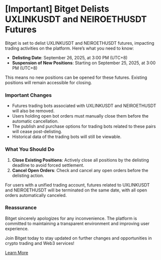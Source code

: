 # [Important] Bitget Delists UXLINKUSDT and NEIROETHUSDT Futures

Bitget is set to delist UXLINKUSDT and NEIROETHUSDT futures, impacting trading activities on the platform. Here’s what you need to know:

- **Delisting Date**: September 26, 2025, at 3:00 PM (UTC+8)
- **Suspension of New Positions**: Starting on September 25, 2025, at 3:00 PM (UTC+8)

This means no new positions can be opened for these futures. Existing positions will remain accessible for closing.

### Important Changes
- Futures trading bots associated with UXLINKUSDT and NEIROETHUSDT will also be removed.
- Users holding open bot orders must manually close them before the automatic cancellation.
- The publish and purchase options for trading bots related to these pairs will cease post-delisting.
- Historical data of the trading bots will still be viewable.

### What You Should Do
1. **Close Existing Positions**: Actively close all positions by the delisting deadline to avoid forced settlement.
2. **Cancel Open Orders**: Check and cancel any open orders before the delisting action.

For users with a unified trading account, futures related to UXLINKUSDT and NEIROETHUSDT will be terminated on the same date, with all open orders automatically canceled.

### Reassurance
Bitget sincerely apologizes for any inconvenience. The platform is committed to maintaining a transparent environment and improving user experience.

Join Bitget today to stay updated on further changes and opportunities in crypto trading and Web3 services!

[Learn More](https://chain-base.xyz/important-bitget-delists-uxlinkusdt-and-neiroethusdt-futures)